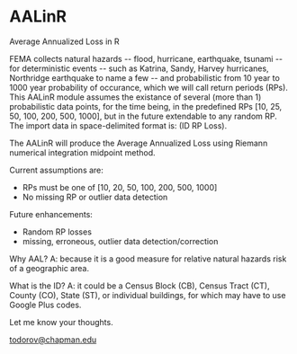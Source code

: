 # AALinR
 Average Annualized Loss in R

FEMA collects natural hazards -- flood, hurricane, earthquake, tsunami -- for deterministic events -- such as Katrina, Sandy, Harvey hurricanes, Northridge earthquake to name a few -- and probabilistic from 10 year to 1000 year probability of occurance, which we will call return periods (RPs). This AALinR module assumes the existance of  several (more than 1) probabilistic data points, for the time being, in the predefined RPs [10, 25, 50, 100, 200, 500, 1000], but in the future extendable to any random RP. The import data in space-delimited format is: (ID RP Loss).

The AALinR will produce the Average Annualized Loss using Riemann numerical integration midpoint method. 

Current assumptions are:

- RPs must be one of [10, 20, 50, 100, 200, 500, 1000]
- No missing RP or outlier data detection

Future enhancements:

- Random RP losses
- missing, erroneous, outlier data detection/correction

Why AAL? A: because it is a good measure for relative natural hazards risk of a geographic area.

What is the ID? A: it could be a Census Block (CB), Census Tract (CT), County (CO), State (ST), or individual buildings, for which may have to use Google Plus codes.

Let me know your thoughts.

todorov@chapman.edu